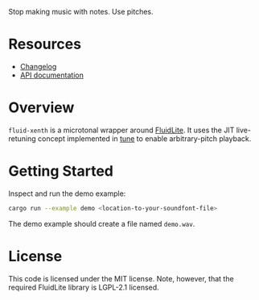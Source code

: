 Stop making music with notes. Use pitches.

# Resources

- [Changelog](https://github.com/Woyten/tune/releases)
- [API documentation](https://docs.rs/fluid-xenth)

# Overview

`fluid-xenth` is a microtonal wrapper around [FluidLite](https://crates.io/crates/fluidlite). It uses the JIT live-retuning concept implemented in [tune](https://github.com/Woyten/tune) to enable arbitrary-pitch playback.

# Getting Started

Inspect and run the demo example:

```bash
cargo run --example demo <location-to-your-soundfont-file>
```

The demo example should create a file named `demo.wav`.

# License

This code is licensed under the MIT license. Note, however, that the required FluidLite library is LGPL-2.1 licensed.